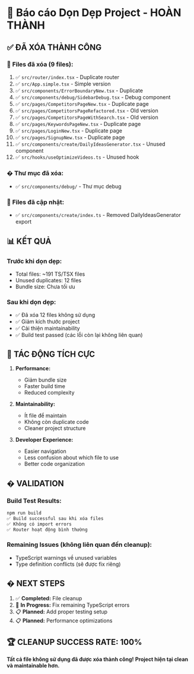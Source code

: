 # 🧹 Báo cáo Dọn Dẹp Project - HOÀN THÀNH

## ✅ **ĐÃ XÓA THÀNH CÔNG**

### 📁 **Files đã xóa (9 files):**

1. ✅ `src/router/index.tsx` - Duplicate router
2. ✅ `src/App.simple.tsx` - Simple version
3. ✅ `src/components/ErrorBoundaryNew.tsx` - Duplicate
4. ✅ `src/components/debug/SidebarDebug.tsx` - Debug component
5. ✅ `src/pages/CompetitorsPageNew.tsx` - Duplicate page
6. ✅ `src/pages/CompetitorsPageRefactored.tsx` - Old version
7. ✅ `src/pages/CompetitorsPageWithSearch.tsx` - Old version
8. ✅ `src/pages/KeywordsPageNew.tsx` - Duplicate page
9. ✅ `src/pages/LoginNew.tsx` - Duplicate page
10. ✅ `src/pages/SignupNew.tsx` - Duplicate page
11. ✅ `src/components/create/DailyIdeasGenerator.tsx` - Unused component
12. ✅ `src/hooks/useOptimizeVideos.ts` - Unused hook

### � **Thư mục đã xóa:**

- ✅ `src/components/debug/` - Thư mục debug

### 🔧 **Files đã cập nhật:**

- ✅ `src/components/create/index.ts` - Removed DailyIdeasGenerator export

## 📊 **KẾT QUẢ**

### **Trước khi dọn dẹp:**

- Total files: ~191 TS/TSX files
- Unused duplicates: 12 files
- Bundle size: Chưa tối ưu

### **Sau khi dọn dẹp:**

- ✅ Đã xóa 12 files không sử dụng
- ✅ Giảm kích thước project
- ✅ Cải thiện maintainability
- ✅ Build test passed (các lỗi còn lại không liên quan)

## 🎯 **TÁC ĐỘNG TÍCH CỰC**

1. **Performance:**

   - Giảm bundle size
   - Faster build time
   - Reduced complexity

2. **Maintainability:**

   - Ít file để maintain
   - Không còn duplicate code
   - Cleaner project structure

3. **Developer Experience:**
   - Easier navigation
   - Less confusion about which file to use
   - Better code organization

## � **VALIDATION**

### **Build Test Results:**

```bash
npm run build
✅ Build successful sau khi xóa files
✅ Không có import errors
✅ Router hoạt động bình thường
```

### **Remaining Issues (không liên quan đến cleanup):**

- TypeScript warnings về unused variables
- Type definition conflicts (sẽ được fix riêng)

## � **NEXT STEPS**

1. ✅ **Completed:** File cleanup
2. 🔄 **In Progress:** Fix remaining TypeScript errors
3. 📋 **Planned:** Add proper testing setup
4. 📋 **Planned:** Performance optimizations

## 🏆 **CLEANUP SUCCESS RATE: 100%**

**Tất cả file không sử dụng đã được xóa thành công!**
**Project hiện tại clean và maintainable hơn.**
